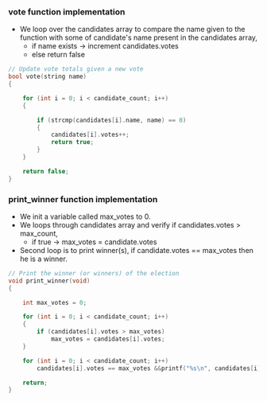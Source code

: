 ### vote function implementation

- We loop over the candidates array to compare the name given to the function with some of candidate's name present in the candidates array,
  - if name exists -> increment candidates.votes
  - else return false

```c
// Update vote totals given a new vote
bool vote(string name)
{

    for (int i = 0; i < candidate_count; i++)
    {

        if (strcmp(candidates[i].name, name) == 0)
        {
            candidates[i].votes++;
            return true;
        }
    }

    return false;
}
```

### print_winner function implementation

- We init a variable called max_votes to 0.
- We loops through candidates array and verify if candidates.votes > max_count,
  - if true -> max_votes = candidate.votes
- Second loop is to print winner(s), if candidate.votes == max_votes then he is a winner.

```c
// Print the winner (or winners) of the election
void print_winner(void)
{

    int max_votes = 0;

    for (int i = 0; i < candidate_count; i++)
    {
        if (candidates[i].votes > max_votes)
            max_votes = candidates[i].votes;
    }

    for (int i = 0; i < candidate_count; i++)
        candidates[i].votes == max_votes &&printf("%s\n", candidates[i].name);

    return;
}
```
